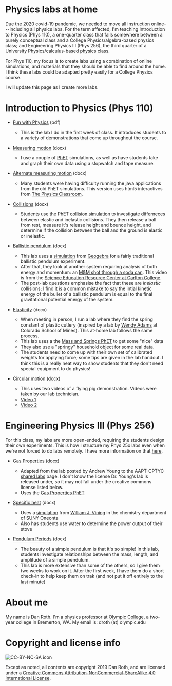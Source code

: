 # Physics labs at home

Due the 2020 covid-19 pandemic, we needed to move all instruction online---including all physics labs. For the term affected, I'm teaching Introduction to Physics (Phys 110), a one-quarter class that falls somewhere between a purely conceptual class and a College Physics/algebra-based physics class; and Engineering Physics III (Phys 256), the third quarter of a University Physics/calculus-based physics class.

For Phys 110, my focus is to create labs using a combination of online simulations, and materials that they should be able to find around the home. I think these labs could be adapted pretty easily for a College Physics course.

I will update this page as I create more labs.

<!---Phys 110--->
# Introduction to Physics (Phys 110)
* [Fun with Physics][funwithphys] (pdf)
  * This is the lab I do in the first week of class. It introduces students to a variety of demonstrations that come up throughout the course.

* [Measuring motion][measmot] (docx)
  * I use a couple of [PhET][PhET] simulations, as well as have students take and graph their own data using a stopwatch and tape measure.

* [Alternate measuring motion][measmotalt] (docx)
  * Many students were having difficulty running the java applications from the old PhET simulations. This version uses html5 interactives from [The Physics Classroom][tpc].

* [Collisions][momentum] (docx)
  * Students use the PhET [collision simulation][PhETcoll] to investigate differneces between elastic and inelastic collisions. They then release a ball from rest, measure it's release height and bounce height, and determine if the collision between the ball and the ground is elastic or inelastic.

* [Ballistic pendulum][ballpend] (docx)
  * This lab uses a [simulation][geogebrasim] from [Geogebra][geogebra] for a fairly traditional ballistic pendulum experiment.
  * After that, they look at another system requiring analysis of both energy and momentum: an [M&M shot through a soda can][mnm]. This video is from the [Science Education Resource Center at Carlton College][serc].
  * The post-lab questions emphasise the fact that these are *inelastic* collisions; I find it is a common mistake to say the intial kinetic energy of the bullet of a ballistic pendulum is equal to the final gravitational potential energy of the system.

* [Elasticity][elasticity] (docx)
  * When meeting in person, I run a lab where they find the spring constant of plastic cutlery (inspired by a lab by [Wendy Adams][adamslabs] at Colorado School of Mines). This at-home lab follows the same process.
  * This lab uses a the [Mass and Springs PhET][PhETspring] to get some "nice" data
  * They also use a "springy" household object for some real data.
  * The students need to come up with their own set of calibrated weights for applying force; some tips are given in the lab handout. I think this is a really neat way to show students that they don't need special equipment to do physics!

* [Circular motion][pig] (docx)
  * This uses two videos of a flying pig demonstration. Videos were taken by our lab technician.
  * [Video 1][pig1]
  * [Video 2][pig2]

<!---Phys 256--->
# Engineering Physics III (Phys 256)
For this class, my labs are more open-ended, requiring the students design their own experiments. This is how I structure my Phys 25x labs even when we're not forced to do labs remotely. I have more information on that [here][CYOALabs].

* [Gas Properties][gasprop] (docx)
  * Adapted from the lab posted by Andrew Young to the AAPT-CPTYC [shared labs][AAPTsharedlabs] page. I don't know the license Dr. Young's lab is released under, so it may not fall under the creative commons license listed below.
  * Uses the [Gas Properties PhET][PhETgas]

* [Specific heat][specheat] (docx)
  * Uses a [simulation][specheatsim] from [William J. Vining][vining] in the chemistry department of SUNY Oneonta
  * Also has students use water to determine the power output of their stove

* [Pendulum Periods][pendper] (docx)
  * The beauty of a simple pendulum is that it's so simple! In this lab, students investigate relationships between the mass, length, and amplitude of a simple pendulum.
  * This lab is more extensive than some of the others, so I give them two weeks to work on it. After the first week, I have them do a short check-in to help keep them on trak (and not put it off entirely to the last minute)

<!---About--->
# About me
My name is Dan Roth. I'm a physics professor at [Olympic College][OC], a two-year college in Bremerton, WA. My email is: droth (at) olympic.edu

<!---Copyright and license--->
# Copyright and license info

![CC-BY-NC-SA icon][icon]

Except as noted, all contents are copyright 2019 Dan Roth, and are licensed under a [Creative Commons Attribution-NonCommercial-ShareAlike 4.0 International License](http://creativecommons.org/licenses/by-nc-sa/4.0/).

<!---Links--->
<!---Phys 110 labs--->
[funwithphys]: Fun-with-physics.pdf
[measmot]: Measuring-motion.docx
[measmotalt]: Measuring-motion-alt.docx
[momentum]: Momentum.docx
[ballpend]: Ballistic-pendulum.docx
[pig]: When-pigs-fly.docx
[pig1]: Overhead_FlyingPig_NoSound.MP4
[pig2]: EyeLevel_FlyingPig_WithSound.mp4

<!---Phys 256 labs--->
[gasprop]: Gas-properties.docx
[specheat]: Specific-heat.docx
[pendper]: Pendulum.docx
[elasticity]: Elasticity.docx

<!---Phys 110 links--->
[CYOALabs]: https://probabilisticworld.github.io/CYOALabs
[AAPTsharedlabs]: https://sites.google.com/a/aapt.org/comm/shared-labs
[PhET]: https://phet.colorado.edu/
[tpc]: https://www.physicsclassroom.com
[PhETcoll]: https://phet.colorado.edu/en/simulation/legacy/collision-lab
[geogebrasim]: https://www.geogebra.org/m/gSmRe62s
[geogebra]: https://www.geogebra.org
[mnm]: https://serc.carleton.edu/details/files/37946.html
[serc]: https://serc.carleton.edu/index.html
[adamslabs]: http://sparkingcuriosity.net/Labs.htm
[PhETspring]:https://phet.colorado.edu/en/simulation/mass-spring-lab

<!---Phys 256 links--->
[PhETgas]: https://phet.colorado.edu/en/simulation/gas-properties
[specheatsim]: http://employees.oneonta.edu/viningwj/sims/specific_heat_s.html
[vining]: http://employees.oneonta.edu/viningwj

<!---Contact links--->
[OC]: https://www.olympic.edu

<!---Copyright image--->
[icon]: https://i.creativecommons.org/l/by-nc-sa/4.0/88x31.png
